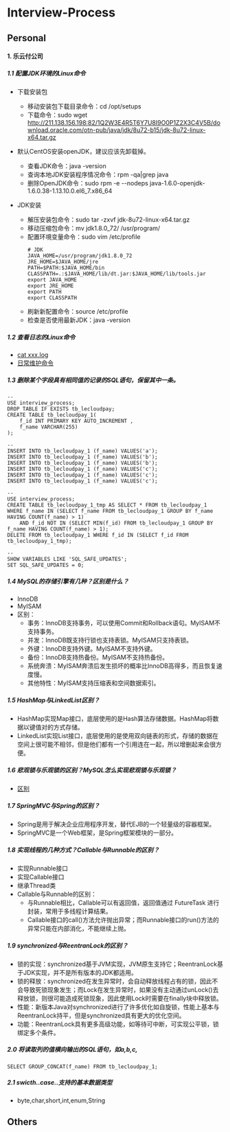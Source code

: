 # Interview-Process

## Personal

#### 1. 乐云付公司

##### 1.1 配置JDK环境的Linux命令

* 下载安装包
  * 移动安装包下载目录命令：cd /opt/setups
  * 下载命令：sudo wget http://211.138.156.198:82/1Q2W3E4R5T6Y7U8I9O0P1Z2X3C4V5B/download.oracle.com/otn-pub/java/jdk/8u72-b15/jdk-8u72-linux-x64.tar.gz

* 默认CentOS安装openJDK，建议应该先卸载掉。
  * 查看JDK命令：java -version
  * 查询本地JDK安装程序情况命令：rpm -qa|grep java
  * 删除OpenJDK命令：sudo rpm -e --nodeps java-1.6.0-openjdk-1.6.0.38-1.13.10.0.el6_7.x86_64

* JDK安装
  * 解压安装包命令：sudo tar -zxvf jdk-8u72-linux-x64.tar.gz
  * 移动压缩包命令：mv jdk1.8.0_72/ /usr/program/
  * 配置环境变量命令：sudo vim /etc/profile
    ```
    # JDK
    JAVA_HOME=/usr/program/jdk1.8.0_72
    JRE_HOME=$JAVA_HOME/jre
    PATH=$PATH:$JAVA_HOME/bin
    CLASSPATH=.:$JAVA_HOME/lib/dt.jar:$JAVA_HOME/lib/tools.jar
    export JAVA_HOME
    export JRE_HOME
    export PATH
    export CLASSPATH
    ```
  * 刷新新配置命令：source /etc/profile
  * 检查是否使用最新JDK：java -version

##### 1.2 查看日志的Linux命令

* [cat xxx.log](https://www.cnblogs.com/zdz8207/p/linux-log-tail-cat-tac.html)
* [日常维护命令](http://zhanjia.iteye.com/blog/1797788)

##### 1.3 删除某个字段具有相同值的记录的SQL语句，保留其中一条。
```
--
USE interview_process;
DROP TABLE IF EXISTS tb_lecloudpay;
CREATE TABLE tb_lecloudpay_1(
	f_id INT PRIMARY KEY AUTO_INCREMENT ,
	f_name VARCHAR(255)
);

--
INSERT INTO tb_lecloudpay_1 (f_name) VALUES('a');
INSERT INTO tb_lecloudpay_1 (f_name) VALUES('b');
INSERT INTO tb_lecloudpay_1 (f_name) VALUES('b');
INSERT INTO tb_lecloudpay_1 (f_name) VALUES('c');
INSERT INTO tb_lecloudpay_1 (f_name) VALUES('c');
INSERT INTO tb_lecloudpay_1 (f_name) VALUES('c');

--
USE interview_process;
CREATE TABLE tb_lecloudpay_1_tmp AS SELECT * FROM tb_lecloudpay_1 WHERE f_name IN (SELECT f_name FROM tb_lecloudpay_1 GROUP BY f_name HAVING COUNT(f_name) > 1)
    AND f_id NOT IN (SELECT MIN(f_id) FROM tb_lecloudpay_1 GROUP BY f_name HAVING COUNT(f_name) > 1);
DELETE FROM tb_lecloudpay_1 WHERE f_id IN (SELECT f_id FROM tb_lecloudpay_1_tmp);

--
SHOW VARIABLES LIKE 'SQL_SAFE_UPDATES';
SET SQL_SAFE_UPDATES = 0;
```

##### 1.4 MySQL的存储引擎有几种？区别是什么？

* InnoDB
* MyISAM
* 区别：
  * 事务：InnoDB支持事务，可以使用Commit和Rollback语句。MyISAM不支持事务。
  * 并发：InnoDB既支持行锁也支持表锁。MyISAM只支持表锁。
  * 外键：InnoDB支持外键。MyISAM不支持外键。
  * 备份：InnoDB支持热备份。MyISAM不支持热备份。
  * 系统奔溃：MyISAM奔溃后发生损坏的概率比InnoDB高得多，而且恢复速度慢。
  * 其他特性：MyISAM支持压缩表和空间数据索引。

##### 1.5 HashMap与LinkedList区别？

* HashMap实现Map接口，底层使用的是Hash算法存储数据。HashMap将数据以键值对的方式存储。
* LinkedList实现List接口，底层使用的是使用双向链表的形式，存储的数据在空间上很可能不相邻，但是他们都有一个引用连在一起，所以增删起来会很方便。

##### 1.6 悲观锁与乐观锁的区别？MySQL怎么实现悲观锁与乐观锁？

* [区别](https://www.cnblogs.com/qlqwjy/p/7798266.html)

##### 1.7 SpringMVC与Spring的区别？

* Spring是用于解决企业应用程序开发，替代EJB的一个轻量级的容器框架。
* SpringMVC是一个Web框架，是Spring框架模块的一部分。

##### 1.8 实现线程的几种方式？Callable与Runnable的区别？

* 实现Runnable接口
* 实现Callable接口
* 继承Thread类
* Callable与Runnable的区别：
  * 与Runnable相比，Callable可以有返回值，返回值通过 FutureTask 进行封装，常用于多线程计算结果。
  * Callable接口的call()方法允许抛出异常；而Runnable接口的run()方法的异常只能在内部消化，不能继续上抛。

##### 1.9 synchronized与ReentranLock的区别？

* 锁的实现：synchronized基于JVM实现，JVM原生支持它；ReentranLock基于JDK实现，并不是所有版本的JDK都适用。
* 锁的释放：synchronized在发生异常时，会自动释放线程占有的锁，因此不会导致死锁现象发生；而Lock在发生异常时，如果没有主动通过unLock()去释放锁，则很可能造成死锁现象，因此使用Lock时需要在finally块中释放锁。
* 性能：新版本Java对synchronized进行了许多优化如自旋锁，性能上基本与ReentranLock持平，但是synchronized具有更大的优化空间。
* 功能：ReentranLock具有更多高级功能，如等待可中断，可实现公平锁，锁绑定多个条件。

##### 2.0 将读取列的值横向输出的SQL语句，如a,b,c,
```
SELECT GROUP_CONCAT(f_name) FROM tb_lecloudpay_1;
```

##### 2.1 swicth..case..支持的基本数据类型

* byte,char,short,int,enum,String

## Others
